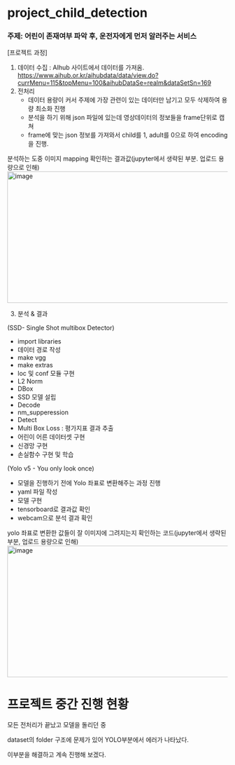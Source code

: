 # project_child_detection

### 주제: 어린이 존재여부 파악 후, 운전자에게 먼저 알러주는 서비스

[프로젝트 과정]

1. 데이터 수집 : AIhub 사이트에서 데이터를 가져옴.
https://www.aihub.or.kr/aihubdata/data/view.do?currMenu=115&topMenu=100&aihubDataSe=realm&dataSetSn=169
2. 전처리
   - 데이터 용량이 커서 주제에 가장 관련이 있는 데이터만 남기고 모두 삭제하여 용량 최소화 진행
   - 분석을 하기 위해 json 파일에 있는데 영상데이터의 정보들을 frame단위로 캡쳐
   - frame에 맞는 json 정보를 가져와서 child를 1, adult를 0으로 하여 encoding을 진행.

분석하는 도중 이미지 mapping 확인하는 결과값(jupyter에서 생략된 부분. 업로드 용량으로 인해)
<img width="534" alt="image" src="https://user-images.githubusercontent.com/49609175/203236377-ec423138-fabe-4b79-a61d-f2b3c09caaa0.png" width="500" height="300">

3. 분석 & 결과
  
(SSD- Single Shot multibox Detector)
  - import libraries
  - 데이터 경로 작성
  - make vgg
  - make extras
  - loc 및 conf 모듈 구현
  - L2 Norm
  - DBox
  - SSD 모델 설립
  - Decode
  - nm_supperession
  - Detect
  - Multi Box Loss : 평가지표 결과 추출
  - 어린이 어른 데이터셋 구현
  - 신경망 구현
  - 손실함수 구현 및 학습
  
(Yolo v5 - You only look once)
  - 모델을 진행하기 전에 Yolo 좌표로 변환해주는 과정 진행
  - yaml 파일 작성
  - 모델 구현
  - tensorboard로 결과값 확인
  - webcam으로 분석 결과 확인

yolo 좌표로 변환한 값들이 잘 이미지에 그려지는지 확인하는 코드(jupyter에서 생략된 부분, 업로드 용량으로 인해)
<img width="672" alt="image" src="https://user-images.githubusercontent.com/49609175/203236613-38003ea7-44fc-4b3b-8c8e-880624747eb4.png" width="500" height="300">


# 프로젝트 중간 진행 현황


모든 전처리가 끝났고 모델을 돌리던 중 

dataset의 folder 구조에 문제가 있어 YOLO부분에서 에러가 나타났다.

이부분을 해결하고 계속 진행해 보겠다.
